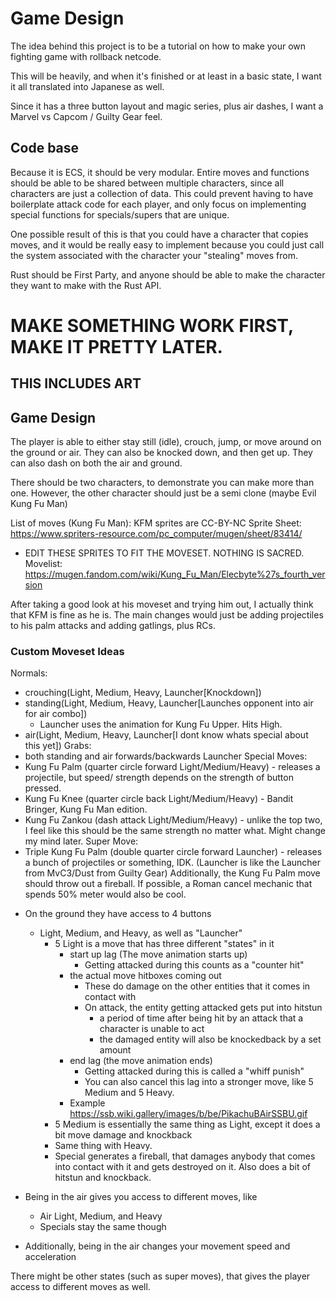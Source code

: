 # Game Design

The idea behind this project is to be a tutorial on how to make your own fighting game with rollback netcode.

This will be heavily, and when it's finished or at least in a basic state, I want it all translated into Japanese as well.

Since it has a three button layout and magic series, plus air dashes, I want a Marvel vs Capcom / Guilty Gear feel.
## Code base

Because it is ECS, it should be very modular. Entire moves and functions should be able to be shared between multiple characters, since all characters are just a collection of data. This could prevent having to have boilerplate attack code for each player, and only focus on implementing special functions for specials/supers that are unique.

One possible result of this is that you could have a character that copies moves, and it would be really easy to implement because you could just call the system associated with the character your  "stealing" moves from.

Rust should be First Party, and anyone should be able to make the character they want to make with the Rust API.

# MAKE SOMETHING WORK FIRST, MAKE IT PRETTY LATER.
## THIS INCLUDES ART

## Game Design

The player is able to either stay still (idle), crouch, jump, or move around on the ground or air.
They can also be knocked down, and then get up.
They can also dash on both the air and ground.

There should be two characters, to demonstrate you can make more than one. However, the other character should just be a semi clone (maybe Evil Kung Fu Man)

List of moves (Kung Fu Man):
KFM sprites are CC-BY-NC
Sprite Sheet: https://www.spriters-resource.com/pc_computer/mugen/sheet/83414/
- EDIT THESE SPRITES TO FIT THE MOVESET. NOTHING IS SACRED.
Movelist: https://mugen.fandom.com/wiki/Kung_Fu_Man/Elecbyte%27s_fourth_version

After taking a good look at his moveset and trying him out, I actually think that KFM is fine as he is. The main changes would just be adding projectiles to his palm attacks and adding gatlings, plus RCs.



### Custom Moveset Ideas
Normals: 
- crouching(Light, Medium, Heavy, Launcher[Knockdown])
- standing(Light, Medium, Heavy, Launcher[Launches opponent into air for air combo])
    - Launcher uses the animation for Kung Fu Upper. Hits High.
- air(Light, Medium, Heavy, Launcher[I dont know whats special about this yet])
Grabs:
- both standing and air forwards/backwards Launcher
Special Moves:
- Kung Fu Palm (quarter circle forward Light/Medium/Heavy) - releases a projectile, but speed/ strength depends on the strength of button pressed.
- Kung Fu Knee (quarter circle back Light/Medium/Heavy) - Bandit Bringer, Kung Fu Man edition.
- Kung Fu Zankou (dash attack Light/Medium/Heavy) - unlike the top two, I feel like this should be the same strength no matter what. Might change my mind later.
Super Move:
- Triple Kung Fu Palm (double quarter circle forward Launcher) - releases a bunch of projectiles or something, IDK.
(Launcher is like the Launcher from MvC3/Dust from Guilty Gear)
Additionally, the Kung Fu Palm move should throw out a fireball.
If possible, a Roman cancel mechanic that spends 50% meter would also be cool.

* On the ground they have access to 4 buttons
    * Light, Medium, and Heavy, as well as "Launcher" 
        * 5 Light is a move that has three different "states" in it
            * start up lag (The move animation starts up)
                * Getting attacked during this counts as a "counter hit"
            * the actual move hitboxes coming out
                * These do damage on the other entities that it comes in contact with
                * On attack, the entity getting attacked gets put into hitstun
                    *  a period of time after being hit by an attack that a character is unable to act
                    *  the damaged entity will also be knockedback by a set amount
            * end lag (the move animation ends)
                * Getting attacked during this is called a "whiff punish"
                * You can also cancel this lag into a stronger move, like 5 Medium and 5 Heavy.
            * Example
            https://ssb.wiki.gallery/images/b/be/PikachuBAirSSBU.gif
        * 5 Medium is essentially the same thing as Light, except it does a bit move damage and knockback
        * Same thing with Heavy.
        * Special generates a fireball, that damages anybody that comes into contact with it and gets destroyed on it. Also does a bit of hitstun and knockback.


* Being in the air gives you access to different moves, like
    * Air Light, Medium, and Heavy
    * Specials stay the same though
* Additionally, being in the air changes your movement speed and acceleration

There might be other states (such as super moves), that gives the player access to different moves as well.